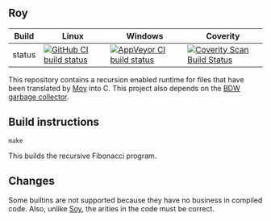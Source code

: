 Roy
---

Build|Linux|Windows|Coverity
---|---|---|---
status|[![GitHub CI build status](https://github.com/Wodan58/Coy/actions/workflows/c-cpp.yml/badge.svg)](https://github.com/Wodan58/Coy/actions/workflows/c-cpp.yml)|[![AppVeyor CI build status](https://ci.appveyor.com/api/projects/status/github/Wodan58/Coy?branch=master&svg=true)](https://ci.appveyor.com/project/Wodan58/Coy)|[![Coverity Scan Build Status](https://img.shields.io/coverity/scan/14634.svg)](https://scan.coverity.com/projects/wodan58-coy)

This repository contains a recursion enabled runtime for files that have been
translated by [Moy](https://github.com/Wodan58/Moy) into C. This project also
depends on the [BDW garbage collector](https://github.com/ivmai/bdwgc).

Build instructions
------------------

    make

This builds the recursive Fibonacci program.

Changes
-------

Some builtins are not supported because they have no business in compiled code.
Also, unlike [Soy](https://github.com/Wodan58/Soy), the arities in the code
must be correct.
